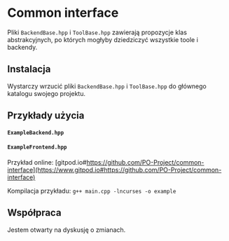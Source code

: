 # Common interface

Pliki `BackendBase.hpp` i `ToolBase.hpp` zawierają propozycje klas abstrakcyjnych, po których mogłyby dziedziczyć wszystkie toole i backendy.

## Instalacja

Wystarczy wrzucić pliki `BackendBase.hpp` i `ToolBase.hpp` do głównego katalogu swojego projektu.

## Przykłady użycia

#### `ExampleBackend.hpp`

#### `ExampleFrontend.hpp`

Przykład online: [gitpod.io#https://github.com/PO-Project/common-interface](https://www.gitpod.io#https://github.com/PO-Project/common-interface)

Kompilacja przykładu: `g++ main.cpp -lncurses -o example`

## Współpraca

Jestem otwarty na dyskusję o zmianach.


